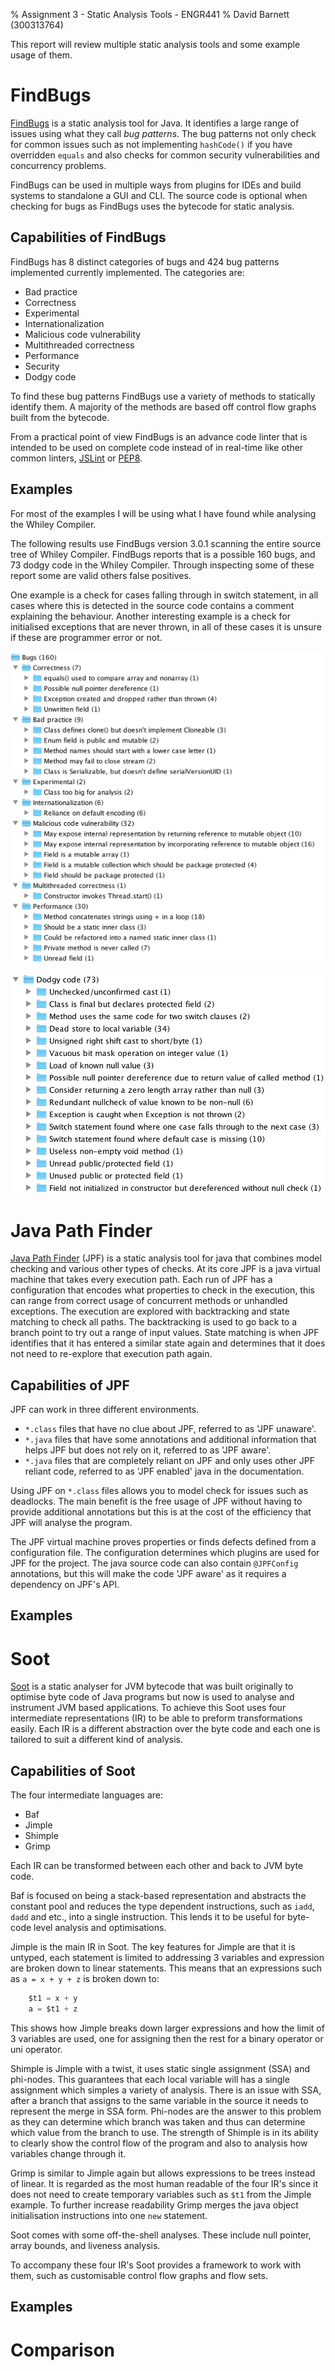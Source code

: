 % Assignment 3 - Static Analysis Tools - ENGR441
% David Barnett (300313764)

This report will review multiple static analysis tools and some example usage of them.

# FindBugs

[FindBugs](http://findbugs.sourceforge.net/) is a static analysis tool for Java.
It identifies a large range of issues using what they call *bug patterns*.
The bug patterns not only check for common issues such as not implementing `hashCode()` if you
have overridden `equals` and also checks for common security vulnerabilities and concurrency problems.

FindBugs can be used in multiple ways from plugins for IDEs and build systems to standalone a GUI and CLI.
The source code is optional when checking for bugs as FindBugs uses the bytecode for static analysis.

## Capabilities of FindBugs

FindBugs has 8 distinct categories of bugs and 424 bug patterns implemented currently implemented.
The categories are:

* Bad practice
* Correctness
* Experimental
* Internationalization
* Malicious code vulnerability
* Multithreaded correctness
* Performance
* Security
* Dodgy code

To find these bug patterns FindBugs use a variety of methods to statically identify them.
A majority of the methods are based off control flow graphs built from the bytecode.

<!-- FIXME: not sure about this -->
From a practical point of view FindBugs is an advance code linter that is intended to
be used on complete code instead of in real-time like other common linters, [JSLint](http://jslint.com/) or [PEP8](https://pypi.python.org/pypi/pep8).

## Examples

For most of the examples I will be using what I have found while analysing the Whiley Compiler.

The following results use FindBugs version 3.0.1 scanning the entire source tree of Whiley Compiler.
FindBugs reports that is a possible 160 bugs, and 73 dodgy code in the Whiley Compiler. Through
inspecting some of these report some are valid others false positives.

One example is a check for cases falling through in switch statement, in all cases where this is
detected in the source code contains a comment explaining the behaviour.
Another interesting example is a check for initialised exceptions that are never thrown, in all of
these cases it is unsure if these are programmer error or not.

![Overview of bugs found](./examples/findbugs_bugs.png)

![Overview of dodgy code found](./examples/findbugs_dodgy.png)

# Java Path Finder

[Java Path Finder](http://babelfish.arc.nasa.gov/trac/jpf/) (JPF) is a static analysis
tool for java that combines model checking and various other types of checks.
At its core JPF is a java virtual machine that takes every execution path.
Each run of JPF has a configuration that encodes what properties to check in the
execution, this can range from correct usage of concurrent methods or unhandled exceptions.
The execution are explored with backtracking and state matching to check all paths.
The backtracking is used to go back to a branch point to try out a range of input values.
State matching is when JPF identifies that it has entered a similar state again and
determines that it does not need to re-explore that execution path again.

## Capabilities of JPF

JPF can work in three different environments.

 * `*.class` files that have no clue about JPF, referred to as 'JPF unaware'.
 * `*.java` files that have some annotations and additional information that helps JPF but does not rely on it, referred to as 'JPF aware'.
 * `*.java` files that are completely reliant on JPF and only uses other JPF reliant code, referred to as 'JPF enabled' java in the documentation.

Using JPF on `*.class` files allows you to model check for issues such as deadlocks.
The main benefit is the free usage of JPF without having to provide additional annotations
but this is at the cost of the efficiency that JPF will analyse the program.



The JPF virtual machine proves properties or finds defects defined from a
configuration file. 
The configuration determines which plugins are used for JPF for the project.
The java source code can also contain `@JPFConfig` annotations, but this will make
the code 'JPF aware' as it requires a dependency on JPF's API.


## Examples

# Soot

[Soot](https://sable.github.io/soot/) is a static analyser for JVM bytecode that
was built originally to optimise byte code of Java programs but now is used to
analyse and instrument JVM based applications.
To achieve this Soot uses four intermediate representations (IR) to be able to
preform transformations easily. Each IR is a different abstraction over the
byte code and each one is tailored to suit a different kind of analysis.

## Capabilities of Soot

The four intermediate languages are:

 * Baf
 * Jimple
 * Shimple
 * Grimp

Each IR can be transformed between each other and back to JVM byte code.

Baf is focused on being a stack-based representation and abstracts the 
constant pool and reduces the type dependent instructions, such as `iadd`, `dadd` and etc., into
a single instruction.
This lends it to be useful for byte-code level analysis and optimisations.

Jimple is the main IR in Soot.
The key features for Jimple are that it is untyped,
each statement is limited to addressing 3 variables
and expression are broken down to linear statements.
This means that an expressions such as `a = x + y + z` is broken
down to:

```java
    $t1 = x + y
    a = $t1 + z
```

This shows how Jimple breaks down larger expressions and how
the limit of 3 variables are used, one for assigning then the rest
for a binary operator or uni operator.


Shimple is Jimple with a twist, it uses static single assignment (SSA) and phi-nodes.
This guarantees that each local variable will has a single assignment which
simples a variety of analysis.
There is an issue with SSA, after a branch that assigns to the same variable in the source
it needs to represent the merge in SSA form.
Phi-nodes are the answer to this problem as they can determine which branch
was taken and thus can determine which value from the branch to use.
The strength of Shimple is in its ability to clearly show the control flow 
of the program and also to analysis how variables change through it.

Grimp is similar to Jimple again but allows expressions to be trees instead of
linear.
It is regarded as the most human readable of the four IR's since it does not 
need to create temporary variables such as `$t1` from the Jimple example.
To further increase readability Grimp merges the java object initialisation 
instructions into one `new` statement.

Soot comes with some off-the-shell analyses.
These include null pointer, array bounds, and liveness analysis.

To accompany these four IR's Soot provides a framework to work with them,
such as customisable control flow graphs and flow sets.

## Examples

# Comparison
